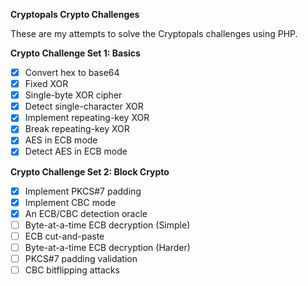 **Cryptopals Crypto Challenges**

These are my attempts to solve the Cryptopals challenges using PHP.

**Crypto Challenge Set 1: Basics**

- [x] Convert hex to base64
- [x] Fixed XOR
- [x] Single-byte XOR cipher
- [x] Detect single-character XOR
- [x] Implement repeating-key XOR
- [x] Break repeating-key XOR
- [x] AES in ECB mode
- [x] Detect AES in ECB mode

**Crypto Challenge Set 2: Block Crypto**

- [x] Implement PKCS#7 padding
- [x] Implement CBC mode
- [x] An ECB/CBC detection oracle
- [ ] Byte-at-a-time ECB decryption (Simple)
- [ ] ECB cut-and-paste
- [ ] Byte-at-a-time ECB decryption (Harder)
- [ ] PKCS#7 padding validation
- [ ] CBC bitflipping attacks